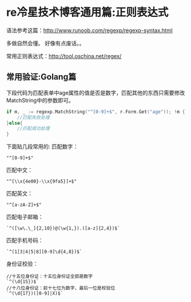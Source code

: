 # re冷星技术博客通用篇:正则表达式

语法参考这篇：http://www.runoob.com/regexp/regexp-syntax.html

多做自然会懂。
好像有点废话。。

常用正则表达式：http://tool.oschina.net/regex/

## 常用验证:Golang篇
下段代码为匹配表单中age属性的值是否是数字，匹配其他的东西只需要修改MatchString中的参数即可。
```go
if m, _ := regexp.MatchString("^[0-9]+$", r.Form.Get("age")); !m {
    //匹配失败处理
}else{
    //匹配成功处理
}
```
下面贴几段常用的:
匹配数字：
```
"^[0-9]+$"
```
匹配中文：
```
"^[\\x{4e00}-\\x{9fa5}]+$"
```
匹配英文：
```
"^[a-zA-Z]+$"
```
匹配电子邮箱：
```
`^([\w\.\_]{2,10})@(\w{1,}).([a-z]{2,4})$`
```
匹配手机号码：
```
`^(1[3|4|5|8][0-9]\d{4,8})$`
```
身份证校验：
```
//十五位身份证：十五位身份证全部是数字
`^(\d{15})$`
//十八位身份证：前十七位为数字，最后一位是校验位
`^(\d{17})([0-9]|X)$`
```
